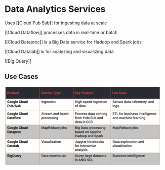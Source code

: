 # Data Analytics Services
Uses [[Cloud Pub Sub]] for ingesting data at scale

[[Cloud Dataflow]] processes data in real-time or batch

[[Cloud Dataproc]] is a Big Data service for Hadoop and Spark jobs

[[Cloud Datalab]] is for analyzing and visualizing data

[[Big Query]]

## Use Cases
!["alt"](../images/DAS_usecases.png)